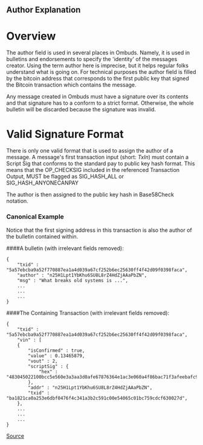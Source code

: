 <!-- title: Author -->

Author Explanation
------------------

Overview
========
The author field is used in several places in Ombuds. 
Namely, it is used in bulletins and endorsements to specify the 'identity' of the messages creator. 
Using the term author here is imprecise, but it helps regular folks understand what is going on.
For technical purposes the author field is filled by the bitcoin address that corresponds to the first public key that signed the Bitcoin transaction which contains the message.

Any message created in Ombuds must have a signature over its contents and that signature has to a conform to a strict format.
Otherwise, the whole bulletin will be discarded because the signature was invalid.


Valid Signature Format
======================

There is only one valid format that is used to assign the author of a message.
A message's first transaction input (short: *TxIn*) must contain a Script Sig that conforms to the standard pay to public key hash format.
This means that the OP_CHECKSIG included in the referenced Transaction Output, MUST be flagged as SIG_HASH_ALL or SIG_HASH_ANYONECANPAY

The author is then assigned to the public key hash in Base58Check notation.


### Canonical Example

Notice that the first signing address in this transaction is also the author of the bulletin contained within.

####A bulletin 
(with irrelevant fields removed):

    {
        "txid" : "5a57ebcba9a52f770887ea1a4d039a67cf252b6ec25630ff4f42d09f0398faca",
        "author" : "n25H1Lpt1YbKhu6SU8L8rZ4HdZjAAaPbZN",
        "msg" : "What breaks old systems is ...",
        ...
        ...
        ...
    }
    
####The Containing Transaction 
(with irrelevant fields removed):

    {
        "txid" : "5a57ebcba9a52f770887ea1a4d039a67cf252b6ec25630ff4f42d09f0398faca",
        "vin" : [
        {
            "isConfirmed" : true,
            "value" : 0.13465879,
            "vout" : 2,
            "scriptSig" : {
                "hex" : "483045022100bcc5e560e3a3aa3d0afe67876364e1ac3e060a4f86bac71f3afeebafc9eee75202203a2f79d81fd297c9fe6bc237ffc88f2d702dfe0a7580def45b2550fbe7da38dd012103fef28f248fdb54b95cb8c27e4d2eceedc47d2f8f19fdc45d00f9ae8a7ec42fe3"
            },
            "addr" : "n25H1Lpt1YbKhu6SU8L8rZ4HdZjAAaPbZN",
            "txid" : "ba1821ca0a253e6dbf0476f4c341a3b2c591c00e54065c01bc759cdcf630027d",
        },
        ...
        ...
        ...
    }
[Source](https://testnet.blockexplorer.com/api/tx/5a57ebcba9a52f770887ea1a4d039a67cf252b6ec25630ff4f42d09f0398faca)

